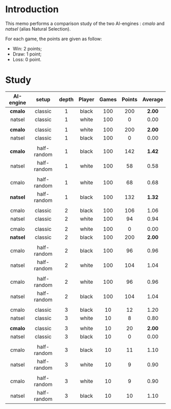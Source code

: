 # Introduction

This memo performs a comparison study of the two AI-engines : *cmalo* and *natsel* (alias Natural Selection).

For each game, the points are given as follow:

- Win: 2 points;
- Draw: 1 point;
- Loss: 0 point.

# Study

| AI-engine  |    setup    | depth | Player | Games | Points | Average  |
| :--------: | :---------: | :---: | :----: | :---: | :----: | :------: |
| **cmalo**  |   classic   |   1   | black  |  100  |  200   | **2.00** |
|   natsel   |   classic   |   1   | white  |  100  |   0    |   0.00   |
|            |             |       |        |       |        |          |
| **cmalo**  |   classic   |   1   | white  |  100  |  200   | **2.00** |
|   natsel   |   classic   |   1   | black  |  100  |   0    |   0.00   |
|            |             |       |        |       |        |          |
| **cmalo**  | half-random |   1   | black  |  100  |  142   | **1.42** |
|   natsel   | half-random |   1   | white  |  100  |   58   |   0.58   |
|            |             |       |        |       |        |          |
|   cmalo    | half-random |   1   | white  |  100  |   68   |   0.68   |
| **natsel** | half-random |   1   | black  |  100  |  132   | **1.32** |
|            |             |       |        |       |        |          |
|   cmalo    |   classic   |   2   | black  |  100  |  106   |   1.06   |
|   natsel   |   classic   |   2   | white  |  100  |   94   |   0.94   |
|            |             |       |        |       |        |          |
|   cmalo    |   classic   |   2   | white  |  100  |   0    |   0.00   |
| **natsel** |   classic   |   2   | black  |  100  |  200   | **2.00** |
|            |             |       |        |       |        |          |
|   cmalo    | half-random |   2   | black  |  100  |   96   |   0.96   |
|   natsel   | half-random |   2   | white  |  100  |  104   |   1.04   |
|            |             |       |        |       |        |          |
|   cmalo    | half-random |   2   | white  |  100  |   96   |   0.96   |
|   natsel   | half-random |   2   | black  |  100  |  104   |   1.04   |
|            |             |       |        |       |        |          |
|   cmalo    |   classic   |   3   | black  |  10   |   12   |   1.20   |
|   natsel   |   classic   |   3   | white  |  10   |   8    |   0.80   |
|            |             |       |        |       |        |          |
| **cmalo**  |   classic   |   3   | white  |  10   |   20   | **2.00** |
|   natsel   |   classic   |   3   | black  |  10   |   0    |   0.00   |
|            |             |       |        |       |        |          |
|   cmalo    | half-random |   3   | black  |  10   |   11   |   1.10   |
|   natsel   | half-random |   3   | white  |  10   |   9    |   0.90   |
|            |             |       |        |       |        |          |
|   cmalo    | half-random |   3   | white  |  10   |   9    |   0.90   |
|   natsel   | half-random |   3   | black  |  10   |   10   |   1.10   |

